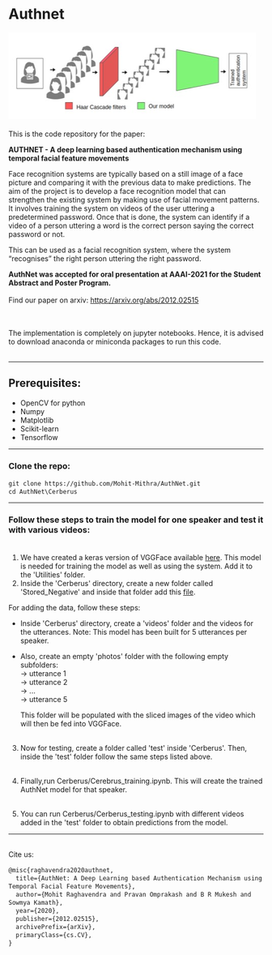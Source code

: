 # Authnet
![Header](https://raw.githubusercontent.com/Mohit-Mithra/AuthNet/master/pipeline_authnet.jpg "Header")
<br><br>
This is the code repository for the paper:

<b>AUTHNET - A deep learning based authentication mechanism using temporal facial feature movements</b> <br>

Face recognition systems are typically based on a still image of a face picture and comparing it with the previous data to make predictions. The aim of the project is to develop a face recognition model that can strengthen the existing system by making use of facial movement patterns. It involves training the system on videos of the user uttering a predetermined password. Once that is done, the system can identify if a video of a person uttering a word is the correct person saying the correct password or not. 

This can be used as a facial recognition system, where the system “recognises” the right person uttering the right password.

<b>AuthNet was accepted for oral presentation at AAAI-2021 for the Student Abstract and Poster Program. </b><br><br>
Find our paper on arxiv: <https://arxiv.org/abs/2012.02515> <br>
<br><br>

The implementation is completely on jupyter notebooks. Hence, it is advised to download anaconda or miniconda packages to run this code. <br><br>

------
## Prerequisites:
* OpenCV for python
* Numpy
* Matplotlib
* Scikit-learn
* Tensorflow

----------

### Clone the repo:<br>
```
git clone https://github.com/Mohit-Mithra/AuthNet.git 
cd AuthNet\Cerberus
```
--------

### Follow these steps to train the model for one speaker and test it with various videos: <br><br>
1. We have created a keras version of VGGFace available [here](https://drive.google.com/file/d/1cgNbT4UOGyEiAcB64vqwkhNtp-XCsL3u/view?usp=sharing). This model is needed for training the model as well as using the system. Add it to the 'Utilities' folder. <br>
2. Inside the 'Cerberus' directory, create a new folder called 'Stored_Negative' and inside that folder add this [file](https://drive.google.com/file/d/1PB1X1IqqNIfzplwtDGKCQ9_JHjBHFtiF/view?usp=sharing). <br>

For adding the data, follow these steps: <br>
  * Inside 'Cerberus' directory, create a 'videos' folder and the videos for the utterances. Note: This model has been built for 5 utterances per speaker. <br>
  * Also, create an empty 'photos' folder with the following empty subfolders: <br>
        -> utterance 1<br>
        -> utterance 2 <br>
        -> ... <br>
        -> utterance 5<br>
        
     This folder will be populated with the sliced images of the video which will then be fed into VGGFace.<br><br>
3. Now for testing, create a folder called 'test' inside 'Cerberus'. Then, inside the 'test' folder follow the same steps listed above. <br><br>

4. Finally,run Cerberus/Cerebrus_training.ipynb. This will create the trained AuthNet model for that speaker. <br><br>
5. You can run Cerberus/Cerberus_testing.ipynb with different videos added in the 'test' folder to obtain predictions from the model. 

----------
<br>
Cite us:

```
@misc{raghavendra2020authnet,
  title={AuthNet: A Deep Learning based Authentication Mechanism using Temporal Facial Feature Movements},
  author={Mohit Raghavendra and Pravan Omprakash and B R Mukesh and Sowmya Kamath},
  year={2020},
  publisher={2012.02515},
  archivePrefix={arXiv},
  primaryClass={cs.CV},
}
```
